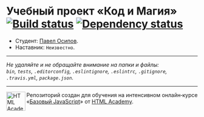# Учебный проект «Код и Магия» [![Build status][travis-image]][travis-url] [![Dependency status][dependency-image]][dependency-url]

* Студент: [Павел Осипов](https://up.htmlacademy.ru/javascript/8/user/217599).
* Наставник: `Неизвестно`.

---

_Не удаляйте и не обращайте внимание на папки и файлы:_<br>
_`bin`, `tests`, `.editorconfig`, `.eslintignore`, `.eslintrc`, `.gitignore`, `.travis.yml`, `package.json`._

---

<a href="https://htmlacademy.ru/intensive/javascript"><img align="left" width="50" height="50" title="HTML Academy" src="https://up.htmlacademy.ru/static/img/intensive/javascript/logo-for-github.svg"></a>

Репозиторий создан для обучения на интенсивном онлайн‑курсе «[Базовый JavaScript](https://htmlacademy.ru/intensive/javascript)» от [HTML Academy](https://htmlacademy.ru).

[travis-image]: https://travis-ci.org/htmlacademy-javascript/217599-code-and-magick.svg?branch=master
[travis-url]: https://travis-ci.org/htmlacademy-javascript/217599-code-and-magick
[dependency-image]: https://david-dm.org/htmlacademy-javascript/217599-code-and-magick.svg?style=flat-square
[dependency-url]: https://david-dm.org/htmlacademy-javascript/217599-code-and-magick
